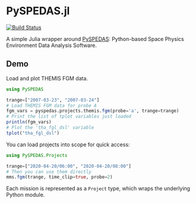# PySPEDAS.jl

[![Build Status](https://github.com/Beforerr/PySPEDAS.jl/actions/workflows/CI.yml/badge.svg?branch=main)](https://github.com/Beforerr/PySPEDAS.jl/actions/workflows/CI.yml?query=branch%3Amain)


A simple Julia wrapper around [PySPEDAS](https://github.com/spedas/pyspedas): Python-based Space Physics Environment Data Analysis Software.

## Demo

Load and plot THEMIS FGM data.

```julia
using PySPEDAS

trange=["2007-03-23", "2007-03-24"]
# Load THEMIS FGM data for probe A
fgm_vars = pyspedas.projects.themis.fgm(probe='a', trange=trange)
# Print the list of tplot variables just loaded
println(fgm_vars)
# Plot the 'tha_fgl_dsl' variable
tplot("tha_fgl_dsl")
```

You can load projects into scope for quick access:

```julia
using PySPEDAS.Projects

trange=["2020-04-20/06:00", "2020-04-20/08:00"]
# Then you can use them directly
mms.fgm(trange, time_clip=true, probe=2)
```

Each mission is represented as a `Project` type, which wraps the underlying Python module.
